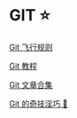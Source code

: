 # GIT ⭐

[Git 飞行规则](https://github.com/k88hudson/git-flight-rules/blob/master/README_zh-CN.md)

[Git 教程](https://www.liaoxuefeng.com/wiki/896043488029600)

[Git 文章合集](https://juejin.cn/collection/6845244134840598542)

[Git 的奇技淫巧 🙈](https://github.com/521xueweihan/git-tips)
